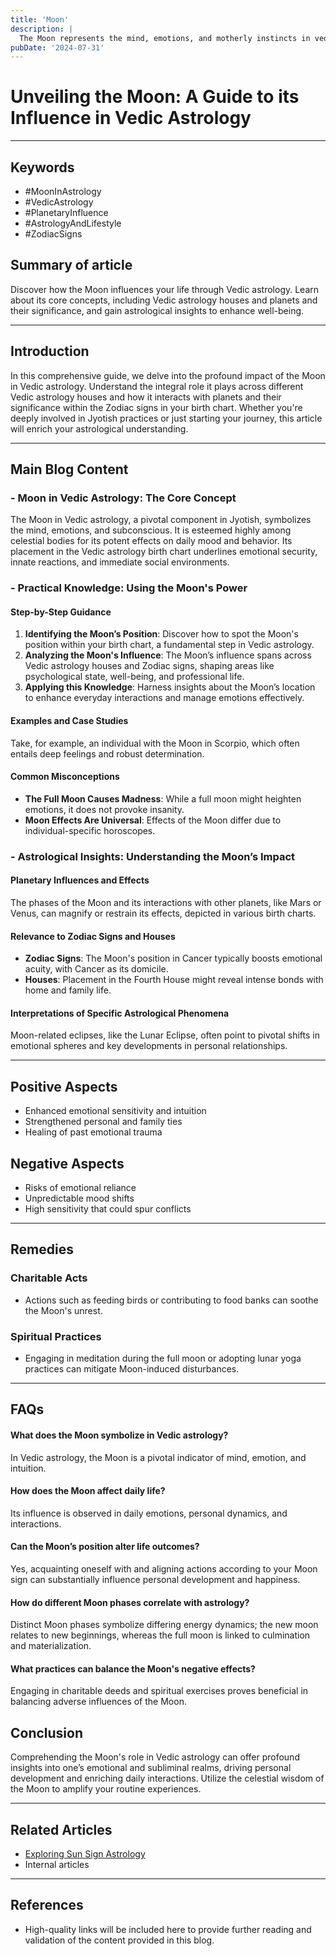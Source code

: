 ```yaml
---
title: 'Moon'
description: |
  The Moon represents the mind, emotions, and motherly instincts in vedic astrology
pubDate: '2024-07-31'
---
```


# Unveiling the Moon: A Guide to its Influence in Vedic Astrology

---

## Keywords
- #MoonInAstrology
- #VedicAstrology
- #PlanetaryInfluence
- #AstrologyAndLifestyle
- #ZodiacSigns

## Summary of article
Discover how the Moon influences your life through Vedic astrology. Learn about its core concepts, including Vedic astrology houses and planets and their significance, and gain astrological insights to enhance well-being.

---

## Introduction
In this comprehensive guide, we delve into the profound impact of the Moon in Vedic astrology. Understand the integral role it plays across different Vedic astrology houses and how it interacts with planets and their significance within the Zodiac signs in your birth chart. Whether you're deeply involved in Jyotish practices or just starting your journey, this article will enrich your astrological understanding.

---

## Main Blog Content

### - Moon in Vedic Astrology: The Core Concept
The Moon in Vedic astrology, a pivotal component in Jyotish, symbolizes the mind, emotions, and subconscious. It is esteemed highly among celestial bodies for its potent effects on daily mood and behavior. Its placement in the Vedic astrology birth chart underlines emotional security, innate reactions, and immediate social environments.

### - Practical Knowledge: Using the Moon's Power
#### **Step-by-Step Guidance**
1. **Identifying the Moon’s Position**: Discover how to spot the Moon's position within your birth chart, a fundamental step in Vedic astrology.
2. **Analyzing the Moon's Influence**: The Moon’s influence spans across Vedic astrology houses and Zodiac signs, shaping areas like psychological state, well-being, and professional life.
3. **Applying this Knowledge**: Harness insights about the Moon’s location to enhance everyday interactions and manage emotions effectively.

#### **Examples and Case Studies**
Take, for example, an individual with the Moon in Scorpio, which often entails deep feelings and robust determination.

#### **Common Misconceptions**
- **The Full Moon Causes Madness**: While a full moon might heighten emotions, it does not provoke insanity.
- **Moon Effects Are Universal**: Effects of the Moon differ due to individual-specific horoscopes.

### - Astrological Insights: Understanding the Moon’s Impact
#### **Planetary Influences and Effects**
The phases of the Moon and its interactions with other planets, like Mars or Venus, can magnify or restrain its effects, depicted in various birth charts.

#### **Relevance to Zodiac Signs and Houses**
- **Zodiac Signs**: The Moon's position in Cancer typically boosts emotional acuity, with Cancer as its domicile.
- **Houses**: Placement in the Fourth House might reveal intense bonds with home and family life.

#### **Interpretations of Specific Astrological Phenomena**
Moon-related eclipses, like the Lunar Eclipse, often point to pivotal shifts in emotional spheres and key developments in personal relationships.

---

## Positive Aspects
- Enhanced emotional sensitivity and intuition
- Strengthened personal and family ties
- Healing of past emotional trauma

## Negative Aspects
- Risks of emotional reliance
- Unpredictable mood shifts
- High sensitivity that could spur conflicts

---

## Remedies

### Charitable Acts
- Actions such as feeding birds or contributing to food banks can soothe the Moon's unrest.

### Spiritual Practices
- Engaging in meditation during the full moon or adopting lunar yoga practices can mitigate Moon-induced disturbances.

---

## FAQs
#### What does the Moon symbolize in Vedic astrology?
In Vedic astrology, the Moon is a pivotal indicator of mind, emotion, and intuition.

#### How does the Moon affect daily life?
Its influence is observed in daily emotions, personal dynamics, and interactions.

#### Can the Moon’s position alter life outcomes?
Yes, acquainting oneself with and aligning actions according to your Moon sign can substantially influence personal development and happiness.

#### How do different Moon phases correlate with astrology?
Distinct Moon phases symbolize differing energy dynamics; the new moon relates to new beginnings, whereas the full moon is linked to culmination and materialization.

#### What practices can balance the Moon's negative effects?
Engaging in charitable deeds and spiritual exercises proves beneficial in balancing adverse influences of the Moon.

## Conclusion
Comprehending the Moon's role in Vedic astrology can offer profound insights into one’s emotional and subliminal realms, driving personal development and enriching daily interactions. Utilize the celestial wisdom of the Moon to amplify your routine experiences.

---

## Related Articles
- [Exploring Sun Sign Astrology](#)
- Internal articles

---

## References
- High-quality links will be included here to provide further reading and validation of the content provided in this blog.
